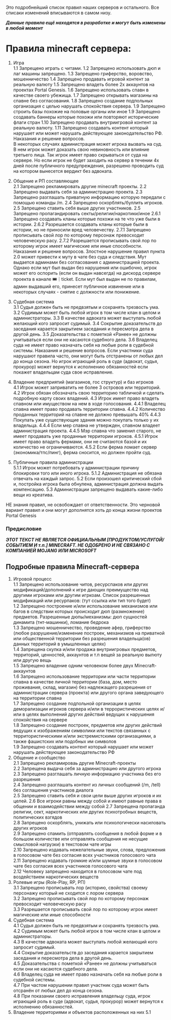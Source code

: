 Это подробнейший список правил наших серверов и остального.
Все списаки изменений вписываются в самом низу.

**_Данные правила ещё находятся в разработке и могут быть изменены в любой момент_**


# Правила minecraft сервера:
1.	Игра\
1.1 Запрещено играть с читами.
1.2 Запрещено использовать дюп и лаг машины запрещено.
1.3 Запрещено гриферство, воровство, мошенничество
1.4 Запрещено продавать игровой контент за реальную валюту
1.5 Запрещено владеть более 2х аккаунтов на проектах Portal Genesis.
1.6 Запрещено использовать спавн в качестве своего убежища. 
1.7 Запрещено открывать магазины на спавне без согласования.
1.8 Запрещено создание подпольных организация с целью нарушать спокойствия сервера.
1.9 Запрещено строить базы похожие на половые органы или иное
1.9 Запрещено создавать баннеры которые похожи или повторяют исторические флаги стран
1.10 Запрещено продавать внутриигровой контент за реальную валюту.
1.11 Запрещено создавать контент который нарушает или может нарушать действующее законодательство РФ.
Наказания и решение вопросов.	
В некоторых случаях администрация может игрока вызвать на суд. В нем игрок может доказать свою невиновность или влияние третьего лица.
Так игрок имеет право скрываться от суда на сервере. 
Но если игрок не будет заходить на сервер в течении 4х дней после публичного предупреждения, разрешено проводить суд на котором вынесется вердикт без адвоката.


2.	Общение и РП составляющее\
2.1 Запрещено рекламировать другие minecraft проекты.
2.2 Запрещено выдавать себя за администрацию проекта.
2.3 Запрещено разглашать приватную информацию которую передали с помощью команды /m.
2.4 Запрещено оскорблять/буллить игроков.
2.5 Запрещено ставить себя выше других участников.
2.5 Запрещено пропагандировать секты/религии/наркотики/иное
2.6.1 Запрещено создавать кланы которые похожи на те что уже были в истории.
2.6.2 Разрешается создавать кланы которые были в истории, но не приносили вред человечеству.
2.7.1 Запрещено прописывать свой лор по которому персонаж превосходит человеческую расу.
2.7.2 Разрешается прописывать свой лор по которому игрок имеет магические или иные способности.
Наказания и решение вопросов.
Злостное нарушение правил пункта 2.0 может привести к муту в чате без суда и следствия.
Мут выдается админами без согласования с администрацией проекта. 
Однако если мут был выдан без нарушения или ошибочно, игрок может его оспорить (если он выдан навсегда) на дискорд сервере проекта в канале ⁠🎟｜ticket. 
Если мут был выдан не по правилам, админ выдавший его, принесет публичное извинение или в некоторых случаях - снятие с должности или понижение.

3.	Судебная система\
3.1 Судья должен быть не предвзятым и сохранять трезвость ума.
3.2 Судимым может быть любой игрок в том числе клан в целом и администраторы.
3.3 В качестве адвоката может выступать любой желающий кого запросит судимый.
3.4 Сокрытие доказательств до заседания карается закрытием заседания и пересмотра дела в другой день.
3.5 Доказательства с пометкой «Ранее» не должны учитываться если они не касаются судебного дела.
3.6 Владелец суда не имеет право назначать себя на любые роли в судебной системы.
Наказания и решение вопросов.
Если участники суда нарушают правила часто, они могут быть отстранены от любых дел до конца сезона.
Но игрок играющий роль в суде (адвокат, судья, прокурор) может вернутся к исполнению обязанностей если покажет владельцам суда свое исправление.

4.	Владение предприятий (магазинов, гос структур) и баз игроков\
4.1 Игрок может заприватить не более 3 островов или территорий.
4.2 Игрок обязан обозначать свою территорию табличкой и сделать подробную карту своих владений.
4.3 Игрок имеет право владеть спавном или имуществом на нем в ходе голосования.
4.4.1 Владелец спавна имеет право продавать территории спавна.
4.4.2 Количество проданных территорий на спавне не должно превышать 40%
4.4.3 Покупать уже существующие здания можно покупать только у их владельца.
4.4.4 Если мер спавна не утвержден, спавном владеет администрация проекта.
4.4.5 Мэр спавна что заменил старого, не имеет продавать уже проданные территории игроков.
4.5.1 Игрок имеет право владеть фермами, они не считаются базой и их количество не ограничиваются.
4.5.2 Если ферма ломает сервер (экономика/тпс/пинг), ферма сносится, но должен пройти суд.

5.	Публичные правила администрации\
5.1.1 Игрок может потребовать у администрации причину блокировки того или иного игрока.
5.1.2 Администрация не обязана отвечать на каждый запрос.
5.2 Если произошел критический сбой и, постройка игрока была обнулена, администрация должна выдать компенсацию.
5.3 Администрации запрещено выдавать какие-либо вещи из креатива.

НЕ знания правил, не освобождает от ответственности. Это черновой вариант правил и они могут дополнятся хоть до конца жизни проектов Portal Genesis

### Предисловие
***ЭТОТ ТЕКСТ НЕ ЯВЛЯЕТСЯ ОФИЦИАЛЬНЫМ [ПРОДУКТОМ/УСЛУГОЙ/СОБЫТИЕМ И т.п.] MINECRAFT. НЕ ОДОБРЕНО И НЕ СВЯЗАНО С КОМПАНИЕЙ MOJANG ИЛИ MICROSOFT*** 

## Подробные правила Minecraft-сервера

1. Игровой процесс  
1.1 Запрещено использование читов, ресурспаков или других модификаций/дополнений к игре дающих преимущество над другими игроками или другим игркоам. Список разрешенных модификаций или ресурпаков: (тут ссылка или тип того будет)  
1.2 Запрещено построение и/или использование механизмов или багов в следствии которых происходит дюп (размножение) предметов. Разрешенные дюпы/механизмы: дюп сущностей динамита (тнт-машинки), ломание бедрока  
1.3 Запрещено мошенничество, проведение афер, гриферство (любое разрушение/изменение построек, механизмов на приватной или общественной территории без разрешения владельца(ов) данных территорий в умышленных целях)  
1.4 Запрещена скупка и/или продажа внутриигровых предметов, территорий, ценностей, аккаунтов и т.п вещей за реальную вылюту или другую вещь  
1.5 Запрещено владение одним человеком более двух Minecraft-аккаунтов  
1.6 Запрещено использование территории или части территории спавна в качестве личной территории (база, дом, место проживания, склад, магазин) без надлежащего разрешения от администрации сервера (проекта) или другого органа заведующего на территории спавна  
1.7 Запрещено создание подпольной организации в целях деморализации игроков сервера и/или в террористических целях и/или в целях выполнений других действий ведущих к нарушения спокойствия на сервере  
1.8 Запрещено создание построек, предметов или других действий ведущих к изображениям символики или текстов связанных с территористическими и/или экстремистскими организациями, а также фашистских или подобных им символов  
1.9 Запрещено создавать контент который нарушает или может нарушать действующее законодательство РФ  
2. Общение и сообщество  
2.1 Запрещено рекламироваь другие Minecraft-проекты  
2.2 Запрещена выдача себя за администрацию или другого игрока  
2.3 Запрещено разглашать личную информацию участника без его разрешения  
2.4 Запрещено разглашать контент из личных сообщений (/m, /tell) без соглашения участников диалога  
2.5 Запрещено ставить себя и свои цели выше других игроков и их целей.
2.6 Все игроки равны между собой и имеют равные права в общении и взаимодействии между собой
2.7 Запрещена пропаганда религии, сект, наркотических или других психотробных веществ, политических взгядов  
2.8 Запрещено оскорблять, унижать или психологически насиловать других игроков  
2.9 Запрещено спамить (отправлять сообщения в любой форме и в большом количестве или отправлять сообщения не несущие смысловой нагрузки) в текстовом чате игры  
2.10 Запрещено издавать нежелательные звуки, слова, предложения в голосовом чате без согласия всех участников голосового чата  
2.11 Запрещено издавать громкие и/или шумные звуки в голосовом чате без согласия всех участников голосового чата  
2.12 Человеку запрещено находится в голосовом чате под воздействием наркотических веществ  
3. Ролевые игры (Role-Play, RP, РП)  
3.1 Запрещено прописывать лор (историю, свойства) своему персонажу который не сходится с лором сервера  
3.2 Запрещено прописывать свой лор по которому персонаж превосходит человеческую расу  
3.3 Разрешается прописывать свой лор по которому игрок имеет магические или иные способности  
4. Судебная система  
4.1 Судья должен быть не предвзятым и сохранять трезвость ума.  
4.2 Судимым может быть любой игрок в том числе клан в целом и администраторы.  
4.3 В качестве адвоката может выступать любой желающий кого запросит судимый.  
4.4 Сокрытие доказательств до заседания карается закрытием заседания и пересмотра дела в другой день.  
4.5 Доказательства с пометкой «Ранее» не должны учитываться если они не касаются судебного дела.  
4.6 Владелец суда не имеет право назначать себя на любые роли в судебной системы.  
4.7 При частом нарушении правил участник суда может быть отсранён от любых дел до конца сезона.  
4.8 При показании своего исправления владельцу суда, игрок играющий роль в суде (адвокат, судья, прокурор) может вернутся к исполнению обязанностей.
5. Владение территориями и объектов расположенных на них
5.1 